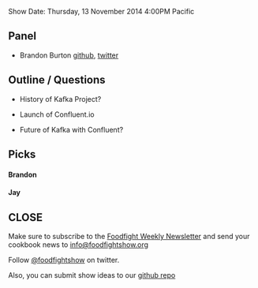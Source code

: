 Show Date:  Thursday, 13 November 2014 4:00PM Pacific

Panel<a name="panel"></a>
-----

* Brandon Burton [github](http://github.com/solarce), [twitter](https://twitter.com/solarce)

Outline / Questions
-------------------

* History of Kafka Project?

* Launch of Confluent.io

* Future of Kafka with Confluent?

Picks<a name="picks"></a>
-----

#### Brandon  

#### Jay  


CLOSE
-----

Make sure to subscribe to the [Foodfight Weekly Newsletter](http://bit.ly/ffsmail) and send your cookbook
news to info@foodfightshow.org

Follow [@foodfightshow](http://twitter.com/foodfightshow) on twitter.

Also, you can submit show ideas to our [github repo](https://github.com/foodfight/showz)
